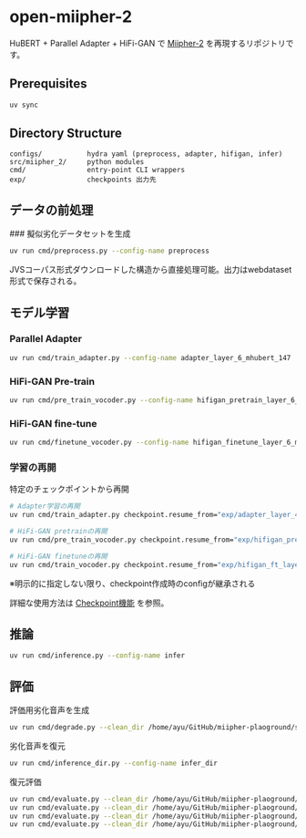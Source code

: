 # open-miipher-2

HuBERT + Parallel Adapter + HiFi-GAN で [Miipher-2](https://arxiv.org/abs/2505.04457) を再現するリポジトリです。

## Prerequisites

```bash
uv sync
```

## Directory Structure

```
configs/           hydra yaml (preprocess, adapter, hifigan, infer)
src/miipher_2/     python modules
cmd/               entry-point CLI wrappers
exp/               checkpoints 出力先
```

## データの前処理

### 擬似劣化データセットを生成

```bash
uv run cmd/preprocess.py --config-name preprocess
```
JVSコーパス形式ダウンロードした構造から直接処理可能。出力はwebdataset形式で保存される。

## モデル学習

### Parallel Adapter

```bash
uv run cmd/train_adapter.py --config-name adapter_layer_6_mhubert_147
```

### HiFi-GAN Pre-train

```bash
uv run cmd/pre_train_vocoder.py --config-name hifigan_pretrain_layer_6_mhubert_147
```

### HiFi-GAN fine-tune

```bash
uv run cmd/finetune_vocoder.py --config-name hifigan_finetune_layer_6_mhubert_147
```

### 学習の再開

特定のチェックポイントから再開
```bash
# Adapter学習の再開
uv run cmd/train_adapter.py checkpoint.resume_from="exp/adapter_layer_4_mhubert_147/checkpoint_87k.pt" --config-name adapter_layer_4_mhubert_147

# HiFi-GAN pretrainの再開
uv run cmd/pre_train_vocoder.py checkpoint.resume_from="exp/hifigan_pretrain_layer_12/checkpoint_5k.pt"

# HiFi-GAN finetuneの再開
uv run cmd/train_vocoder.py checkpoint.resume_from="exp/hifigan_ft_layer_12/checkpoint_10k.pt"
```
※明示的に指定しない限り、checkpoint作成時のconfigが継承される

詳細な使用方法は [Checkpoint機能](docs/checkpoint_guide.md) を参照。


## 推論

```bash
uv run cmd/inference.py --config-name infer
```

## 評価

評価用劣化音声を生成
```bash
uv run cmd/degrade.py --clean_dir /home/ayu/GitHub/miipher-plaoground/samples --noise_dir /home/audio/TAU2023/dataset/TAU-urban-acoustic-scenes-2022-mobile-development/audio/ --out_dir /home/ayu/GitHub/miipher-plaoground/degrade_samples
```

劣化音声を復元
```bash
uv run cmd/inference_dir.py --config-name infer_dir
```

復元評価
```bash
uv run cmd/evaluate.py --clean_dir /home/ayu/GitHub/miipher-plaoground/samples --degraded_dir /home/ayu/GitHub/miipher-plaoground/degrade_samples --restored_dir /home/ayu/GitHub/miipher-plaoground/open_miipher_2 --outfile results/degrade_miipher_2.csv && \
uv run cmd/evaluate.py --clean_dir /home/ayu/GitHub/miipher-plaoground/samples --degraded_dir /home/ayu/GitHub/miipher-plaoground/degrade_samples --restored_dir /home/ayu/GitHub/miipher-plaoground/samples_miipher_super_resolve/ --outfile results/degrade_miipher.csv && \
uv run cmd/evaluate.py --clean_dir /home/ayu/GitHub/miipher-plaoground/samples --degraded_dir /home/ayu/GitHub/miipher-plaoground/samples_8khz --restored_dir /home/ayu/GitHub/miipher-plaoground/8khz_miipher2 --outfile results/8khz_miipher_2.csv && \
uv run cmd/evaluate.py --clean_dir /home/ayu/GitHub/miipher-plaoground/samples --degraded_dir /home/ayu/GitHub/miipher-plaoground/samples_8khz --restored_dir /home/ayu/GitHub/miipher-plaoground/8khz_miipher --outfile results/8khz_miipher.csv
```
